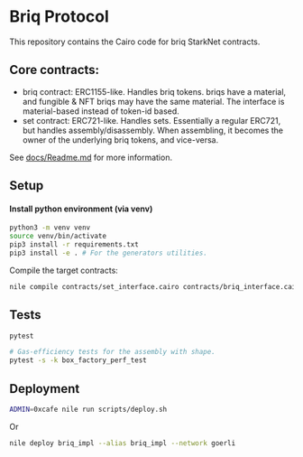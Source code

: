 # Briq Protocol

This repository contains the Cairo code for briq StarkNet contracts.

## Core contracts:

 - briq contract: ERC1155-like. Handles briq tokens. briqs have a material, and fungible & NFT briqs may have the same material. The interface is material-based instead of token-id based.
 - set contract: ERC721-like. Handles sets. Essentially a regular ERC721, but handles assembly/disassembly. When assembling, it becomes the owner of the underlying briq tokens, and vice-versa.

See [docs/Readme.md](docs/Readme.md) for more information.

## Setup
#### Install python environment (via venv)
```sh
python3 -m venv venv
source venv/bin/activate
pip3 install -r requirements.txt
pip3 install -e . # For the generators utilities.
```

Compile the target contracts:
```sh
nile compile contracts/set_interface.cairo contracts/briq_interface.cairo contracts/upgrades/proxy.cairo
```
## Tests

```sh
pytest

# Gas-efficiency tests for the assembly with shape.
pytest -s -k box_factory_perf_test
```

## Deployment

```sh
ADMIN=0xcafe nile run scripts/deploy.sh
```
Or
```sh
nile deploy briq_impl --alias briq_impl --network goerli
```
